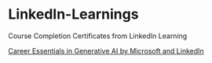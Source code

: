 # LinkedIn-Learnings
Course Completion Certificates from LinkedIn Learning

[Career Essentials in Generative AI by Microsoft and LinkedIn](https://github.com/amitrajitroy/LinkedIn-Learnings/blob/main/Career%20Essentials%20in%20Generative%20AI%20by%20Microsoft%20and%20LinkedIn.pdf)

